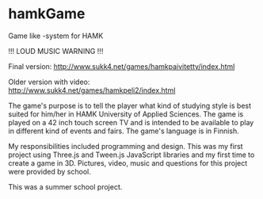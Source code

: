 # hamkGame
Game like -system for HAMK

!!! LOUD MUSIC WARNING !!!

Final version: http://www.sukk4.net/games/hamkpaivitetty/index.html

Older version with video: http://www.sukk4.net/games/hamkpeli2/index.html

The game's purpose is to tell the player what kind of studying style is best suited for him/her in HAMK University of Applied Sciences. The game is played on a 42 inch touch screen TV and is intended to be available to play in different kind of events and fairs. The game's language is in Finnish.

My responsibilities included programming and design. This was my first project using Three.js and Tween.js JavaScript libraries and my first time to create a game in 3D. Pictures, video, music and questions for this project were provided by school.

This was a summer school project.
